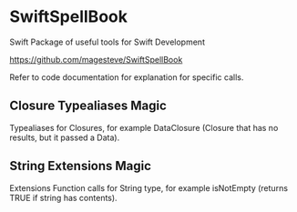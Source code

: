 # SwiftSpellBook

Swift Package of useful tools for Swift Development

https://github.com/magesteve/SwiftSpellBook

Refer to code documentation for explanation for specific calls.

## Closure Typealiases Magic

Typealiases for Closures, for example DataClosure (Closure that has no results, but it passed a Data).

## String Extensions Magic

Extensions Function calls for String type, for example isNotEmpty (returns TRUE if string has contents).
